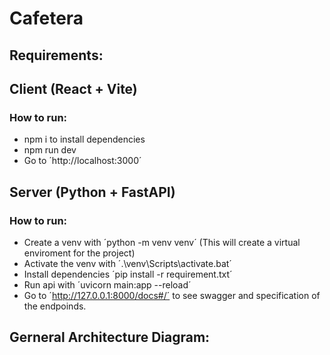 # Cafetera

## Requirements:


## Client (React + Vite)

### How to run:

- npm i to install dependencies
- npm run dev
- Go to ´http://localhost:3000´

## Server (Python + FastAPI)

### How to run:

- Create a venv with ´python -m venv venv´ (This will create a virtual enviroment for the project)
- Activate the venv with ´.\venv\Scripts\activate.bat´
- Install dependencies ´pip install -r requirement.txt´
- Run api with ´uvicorn main:app --reload´
- Go to ´http://127.0.0.1:8000/docs#/´ to see swagger and specification of the endpoinds.


## Gerneral Architecture Diagram:
